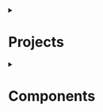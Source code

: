 <details>
   <summary>
         <h1>Projects</h1>
   </summary>
   <div align="center">
      <h2>
      1. FAST REACT PIZZA CO</h1>
      <img src="https://github.com/korniykom/Road-To-React/assets/81708839/5e2ccb54-dc96-4274-9cc3-0caf6cc4d922" />
      <h2>
      2. TRAVEL LIST</h1>
      <img src="https://github.com/user-attachments/assets/95cea085-26f3-45e8-8415-6e1afcbd8ce5" />
      <h2>
      3. CLASSY WEATHER</h1>
      <img src="https://github.com/user-attachments/assets/6324609a-0fbc-4715-8cd1-a9e51613e36f" />
      <h2>
      4. usePopcorn</h1>
      <img src="https://github.com/user-attachments/assets/b8d47932-c7c1-4e66-9549-dbe0c8ee36df" />
      <h2>
      5. React Quiz</h1>
      <img src="https://github.com/user-attachments/assets/fd710f05-4617-403f-bb54-d37c8070bd4e" />
   </div>
</details >
<details>
   <summary>
         <h1>Components</h1>
   </summary>
   <div align="center">
      <h2>
      1. ACCORDION</h1>
      <img src="https://github.com/user-attachments/assets/f3bb9e9c-2f72-4455-8a52-24b50d3092fa" />
      <h2>
      2. COUNTER</h1>
      <img src="https://github.com/user-attachments/assets/d56838e0-7b84-4ab6-921c-a11330e4ca28" />
      <h2>
      3. CARDS</h1>
      <img src="https://github.com/user-attachments/assets/a9821ef6-0b7a-4dd7-b200-fb319b1d55cb" />
      <h2>
      4. STEPS</h1>
      <img src="https://github.com/user-attachments/assets/f3dce899-5fe7-4c93-bb02-69872094a5ba" />
      <h2>
      5. TIP CALCULATOR</h1>
      <img src="https://github.com/user-attachments/assets/26de6b03-58f1-4741-96a8-377db7586aa1" />
      <h2>
      6. TABS</h1>
      <img src="https://github.com/user-attachments/assets/403d8012-7cbf-4816-8bee-450e7bf760be" />
      <h2>
      7. useGeolocation</h1>
      <img src="https://github.com/user-attachments/assets/ac911efc-cf47-4a03-acb0-aaa053df8d45" />
      <h2>
      8. useReducer</h1>
      <img src="https://github.com/user-attachments/assets/5fdf4347-d332-4fae-a078-66225f12c734" />
   </div>
</details>
